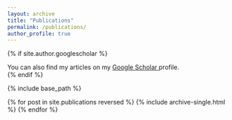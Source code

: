 ```yaml
---
layout: archive
title: "Publications"
permalink: /publications/
author_profile: true
---
```


{% if site.author.googlescholar %}
  <div class="wordwrap">You can also find my articles on my <a href="{{site.author.googlescholar}}"> Google Scholar </a>profile.</div>
{% endif %}

{% include base_path %}

{% for post in site.publications reversed %}
  {% include archive-single.html %}
{% endfor %}
